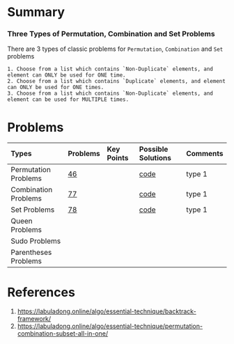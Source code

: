# Summary

### Three Types of Permutation, Combination and Set Problems

There are 3 types of classic problems for `Permutation`, `Combination` and `Set` problems

    1. Choose from a list which contains `Non-Duplicate` elements, and element can ONLY be used for ONE time.
    2. Choose from a list which contains `Duplicate` elements, and element can ONLY be used for ONE times.
    3. Choose from a list which contains `Non-Duplicate` elements, and element can be used for MULTIPLE times.

# Problems

| Types | Problems | Key Points | Possible Solutions | Comments |
| :- | :- | :- |:- | :- | 
| Permutation Problems | [46](https://leetcode.com/problems/permutations/description/) | | [code](backtrack_lc46.go) | type 1 | 
| Combination Problems | [77](https://leetcode.com/problems/combinations/description/)  | |[code](backtrack_lc77.go) | type 1 | 
| Set Problems | [78](https://leetcode.com/problems/subsets/description/)  | |[code](backtrack_lc78.go) | type 1 | 
| Queen Problems |  | | | | 
| Sudo Problems |  | | | | 
| Parentheses Problems |  | | | | 

# References

1. https://labuladong.online/algo/essential-technique/backtrack-framework/ 
2. https://labuladong.online/algo/essential-technique/permutation-combination-subset-all-in-one/

